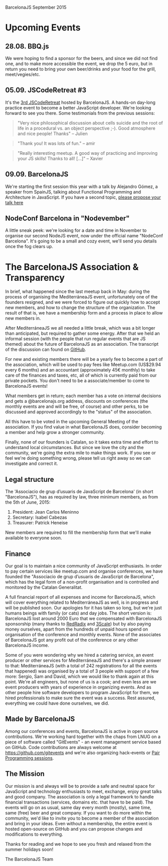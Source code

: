 BarcelonaJS September 2015

# Upcoming Events
## 28.08. BBQ.js
We were hoping to find a sponsor for the beers, and since we did not find one, and to make more accessible the event, we drop the 5 euro, but in return you need to bring your own beer/drinks and your food for the grill, meet/vegies/etc.

## 05.09. JSCodeRetreat #3
It's the [3rd JSCodeRetreat](http://www.meetup.com/BarcelonaJS/events/224140340/) hosted by BarcelonaJS. A hands-on day-long practice event to become a better JavaScript developer. We're looking forward to see you there. Some testimonials from the previous sessions:

> "Very nice philosophical discussion about cells suicide and the root of life in a procedural vs. an object perspective ;-). Good atmosphere and nice people! Thanks" – Julien


> "Thank you! It was lots of fun." – amir


> "Really interesting meetup. A good way of practicing and improving your JS skills! Thanks to all! [...]" – Xavier


## 09.09. BarcelonaJS
We're starting the first session this year with a talk by Alejandro Gómez, a speaker from SpainJS, talking about Functional Programming and Architecture in JavaScript. If you have a second topic, [please propose your talk here](https://github.com/BarcelonaJS/BarcelonaJS/issues/new?title=Your%20Awesome%20Talk&body=---%0Alevel:%20beginner%20%7C%20advanced%20%7C%20expert%0Alanguage:%20en%20%7C%20es%0Atwitter:%20YourTwitterHandle%0Atags:%0A%20%20-%20hello%0A%20%20-%20node%0A---%0A%0AYour%20awesome%20talk%20description)


## NodeConf Barcelona in "Nodevember"
A little sneak peek: we're looking for a date and time in November to organise our second NodeJS event, now under the official name "NodeConf Barcelona". It's going to be a small and cozy event, we'll send you details once the fog clears up.

# The BarcelonaJS Association & Transparency
In brief, what happened since the last meetup back in May: during the process of organising the MediterráneaJS event, unfortunately one of the founders resigned, and we were forced to figure out quickly how to accept new members, and how to change the structure of the organization. The result of that is, we have a membership form and a process in place to allow new members in.

After MediterráneaJS we all needed a little break, which was a bit longer than anticipated, but required to gather some energy. After that we held an informal session (with the people that run regular events that are JS themed) about the future of BarcelonaJS as an association. The transcript of the discussion can found on [GitHub](https://github.com/BarcelonaJS/barcelonajs.org/issues/73).

For new and existing members there will be a yearly fee to become a part of the association, which will be used to pay fees like Meetup.com (US$29.94 every 6 months) and an accountant (approximately 45€ monthly) to take care of the finances and taxes, etc, all of which is currently paid from our private pockets. You don't need to be a associate/member to come to BarcelonaJS events!

What members get in return; each member has a vote on internal decisions and gets a @barcelonajs.org address, discounts on conferences (the monthly events are and will be free, of course) and other perks, to be discussed and approved accordingly to the "status" of the association.

All this have to be voted in the upcoming General Meeting of the association. If you find value in what BarcelonaJS does, consider becoming a member and help grow a stronger community.

Finally, none of our founders is Catalan, so it takes extra time and effort to understand local circumstances. But since we love the city and the community, we're going the extra mile to make things work. If you see or feel we're doing something wrong, please tell us right away so we can investigate and correct it.


## Legal structure
The 'Associacio de grup d’usuaris de JavaScript de Barcelona' (in short "BarcelonaJS"), has as required by law, three minimum members, as from the 5th of June, 2015:

  1. President: Jean Carlos Meninno
  2. Secretary: Isabel Cabezas
  3. Treasurer: Patrick Heneise

New members are required to fill the membership form that we'll make available to everyone soon.


## Finance
Our goal is to maintain a nice community of JavaScript enthusiasts. In order to pay certain services like meetup.com and organise conferences, we have founded the "Associacio de grup d’usuaris de JavaScript de Barcelona", which has the legal form of a non-profit organisation and is controlled and monitored by the Catalan Generalitat.

A full financial report of all expenses and income for BarcelonaJS, which will cover everything related to MediterráneaJS as well, is in progress and will be published soon. Our apologies for it has taken so long, but we're just humans beings with family (or cats) and day jobs. The short version is: BarcelonaJS lost around 2000 Euro that we compensated with BarcelonaJS sponsorship (many thanks to [RedRadix](https://www.redradix.com) and [3Scale](http://www.3scale.net)) but by also paying money ourselves, apart from the hundreds of unpaid hours spend on organisation of the conference and monthly events. None of the associates of BarcelonaJS got any profit out of the conference or any other BarcelonaJS income.

Some of you were wondering why we hired a catering service, an event producer or other services for MediterráneaJS and there's a simple answer to that: MediterráneaJS (with a total of 242 registrations for all the events that happened) was organised by a total of 3 people with support of a few more: Sergio, Sam and David, which we would like to thank again at this point. We're all engineers, but none of us is a cook; and even less are we event producers with years of experience in organizing events. And as other people hire software developers to program JavaScript for them, we hired professionals to make sure the event was a success. Rest assured, everything we could have done ourselves, we did.


## Made by BarcelonaJS
Among our conferences and events, BarcelonaJS is active in open source contributions. We're working hard together with the chaps from LNUG on a piece of software called "GitEvents" - an event management service based on GitHub. Code contributions are always welcome at https://github.com/gitevents and we're also organizing hack-events or [Pair Programming sessions](https://github.com/GitEvents/core/issues/78).


## The Mission
Our mission is and always will be to provide a safe and neutral space for JavaScript and technology enthusiasts to meet, exchange, enjoy great talks and good company. The association is only a legal framework to handle financial transactions (services, domains etc. that have to be paid). The events will go on as usual, same day every month (mostly), same time, same (free) beer and great company. If you want to do more within the community, we'd like to invite you to become a member of the association and bring in your ideas. Even without a membership, the entire event is hosted open-source on GitHub and you can propose changes and modifications to everything.

Thanks for reading and we hope to see you fresh and relaxed from the summer holidays soon!

The BarcelonaJS Team
